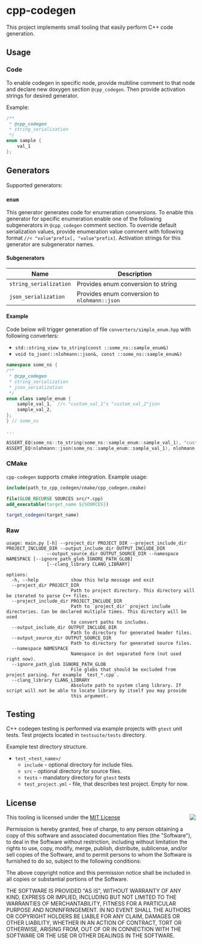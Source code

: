 # cpp-codegen
This project implements small tooling that easily perform C++ code generation.

## Usage

### Code
To enable codegen in specific node, provide multiline comment to that node and declare new doxygen section `@cpp_codegen`.
Then provide activation strings for desired generator.

Example:
```cpp
/**
 * @cpp_codegen
 * string_serialization
 */
enum sample {
    val_1
};
```

## Generators
Supported generators:

### `enum`
This generator generates code for enumeration conversions. To enable this generator for specific enumeration enable one of the following subgenerators in `@cpp_codegen` comment section.
To override default serialization values, provide enumeration value comment with following format `//< "value"prefix[, "value"prefix]`.
Activation strings for this generator are subgenerator names.

#### Subgenerators
| Name                   | Description                                  |
|------------------------|----------------------------------------------|
| `string_serialization` | Provides enum conversion to string           |
| `json_serialization`   | Provides enum conversion to `nlohmann::json` |

#### Example
Code below will trigger generation of file `converters/simple_enum.hpp` with following converters:
- `std::string_view to_string(const ::some_ns::sample_enum&)`
- `void to_json(::nlohmann::json&, const ::some_ns::sample_enum&)`

```cpp
namespace some_ns {
/**
 * @cpp_codegen
 * string_serialization
 * json_serialization
 */
enum class sample_enum {
    sample_val_1,  //< "custom_val_1"s "custom_val_2"json
    sample_val_2,
};
} // some_ns

...

ASSERT_EQ(some_ns::to_string(some_ns::sample_enum::sample_val_1), "custom_val_1");
ASSERT_EQ(nlohmann::json(some_ns::sample_enum::sample_val_1), nlohmann::json("custom_val_1"));
```

### CMake

`cpp-codegen` supports cmake integration. Example usage:

```cmake
include(path_to_cpp_codegen/cmake/cpp_codegen.cmake)

file(GLOB_RECURSE SOURCES src/*.cpp)
add_executable(target_name ${SOURCES})

target_codegen(target_name)
```

### Raw

```
usage: main.py [-h] --project_dir PROJECT_DIR --project_include_dir PROJECT_INCLUDE_DIR --output_include_dir OUTPUT_INCLUDE_DIR
               --output_source_dir OUTPUT_SOURCE_DIR --namespace NAMESPACE [--ignore_path_glob IGNORE_PATH_GLOB]
               [--clang_library CLANG_LIBRARY]

options:
  -h, --help            show this help message and exit
  --project_dir PROJECT_DIR
                        Path to project directory. This directory will be iterated to parse C++ files.
  --project_include_dir PROJECT_INCLUDE_DIR
                        Path to `project_dir` project include directories. Can be declared multiple times. This directory will be used
                        to convert paths to includes.
  --output_include_dir OUTPUT_INCLUDE_DIR
                        Path to directory for generated header files.
  --output_source_dir OUTPUT_SOURCE_DIR
                        Path to directory for generated source files.
  --namespace NAMESPACE
                        Namespace in dot separated form (not used right now).
  --ignore_path_glob IGNORE_PATH_GLOB
                        File globs that should be excluded from project parsing. For example `test_*.cpp`.
  --clang_library CLANG_LIBRARY
                        Absolute path to system clang library. If script will not be able to locate library by itself you may provide
                        this argument.
```

## Testing

C++ codegen testing is performed via example projects with `gtest` unit tests. Test projects located in `testsuite/tests` directory.

Example test directory structure.

- `test_<test_name>/`
    - `include` - optional directory for include files.
    - `src` - optional directory for source files.
    - `tests` - mandatory directory for `gtest` tests
    - `test_project.yml` - file, that describes test project. Empty for now.

## License
<img align="right" src="http://opensource.org/trademarks/opensource/OSI-Approved-License-100x137.png">

This tooling is licensed under the [MIT License](https://opensource.org/licenses/MIT) 

Permission is hereby granted, free of charge, to any person obtaining a copy
of this software and associated documentation files (the "Software"), to deal
in the Software without restriction, including without limitation the rights
to use, copy, modify, merge, publish, distribute, sublicense, and/or sell
copies of the Software, and to permit persons to whom the Software is
furnished to do so, subject to the following conditions:

The above copyright notice and this permission notice shall be included in all
copies or substantial portions of the Software.

THE SOFTWARE IS PROVIDED "AS IS", WITHOUT WARRANTY OF ANY KIND, EXPRESS OR
IMPLIED, INCLUDING BUT NOT LIMITED TO THE WARRANTIES OF MERCHANTABILITY,
FITNESS FOR A PARTICULAR PURPOSE AND NONINFRINGEMENT. IN NO EVENT SHALL THE
AUTHORS OR COPYRIGHT HOLDERS BE LIABLE FOR ANY CLAIM, DAMAGES OR OTHER
LIABILITY, WHETHER IN AN ACTION OF CONTRACT, TORT OR OTHERWISE, ARISING FROM,
OUT OF OR IN CONNECTION WITH THE SOFTWARE OR THE USE OR OTHER DEALINGS IN THE
SOFTWARE.
